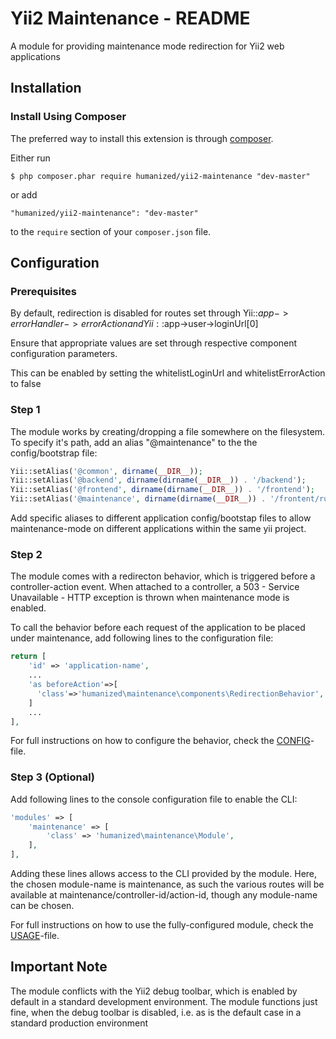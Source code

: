 # Yii2 Maintenance - README

A module for providing maintenance mode redirection for Yii2 web applications

## Installation

### Install Using Composer

The preferred way to install this extension is through [composer](http://getcomposer.org/download/).

Either run

```
$ php composer.phar require humanized/yii2-maintenance "dev-master"
```

or add

```
"humanized/yii2-maintenance": "dev-master"
```

to the ```require``` section of your `composer.json` file.

## Configuration

### Prerequisites

By default, redirection is disabled for routes set through Yii::$app->errorHandler->errorAction and Yii::$app->user->loginUrl[0]

Ensure that appropriate values are set through respective component configuration parameters. 

This can be enabled by setting the whitelistLoginUrl and whitelistErrorAction to false 

### Step 1

The module works by creating/dropping a file somewhere on the filesystem. To specify it's path, add an alias "@maintenance" to the the config/bootstrap file:

```php
Yii::setAlias('@common', dirname(__DIR__));
Yii::setAlias('@backend', dirname(dirname(__DIR__)) . '/backend');
Yii::setAlias('@frontend', dirname(dirname(__DIR__)) . '/frontend');
Yii::setAlias('@maintenance', dirname(dirname(__DIR__)) . '/frontent/runtime/maintenance');
```

Add specific aliases to different application config/bootstap files to allow maintenance-mode on different applications within the same yii project.


### Step 2

The module comes with a redirecton behavior, which is triggered before a controller-action event. When attached to a controller, a 503 - Service Unavailable - HTTP exception is thrown when maintenance mode is enabled. 

To call the behavior before each request of the application to be placed under maintenance, add following lines to the configuration file:

```php
return [
    'id' => 'application-name',
    ...
    'as beforeAction'=>[ 
      'class'=>'humanized\maintenance\components\RedirectionBehavior',
    ]
    ...
],
```

For full instructions on how to configure the behavior, check the [CONFIG](CONFIG.md)-file.

### Step 3 (Optional)

Add following lines to the console configuration file to enable the CLI:

```php
'modules' => [
    'maintenance' => [
        'class' => 'humanized\maintenance\Module',
    ],
],
```

Adding these lines allows access to the CLI provided by the module. 
Here, the chosen module-name is maintenance, as such the various routes will be available at maintenance/controller-id/action-id, though any module-name can be chosen.

For full instructions on how to use the fully-configured module, check the [USAGE](USAGE.md)-file.

## Important Note

The module conflicts with the Yii2 debug toolbar, which is enabled by default in a standard development environment. The module functions just fine, when the debug toolbar is disabled, i.e. as is the default case in a standard production environment

